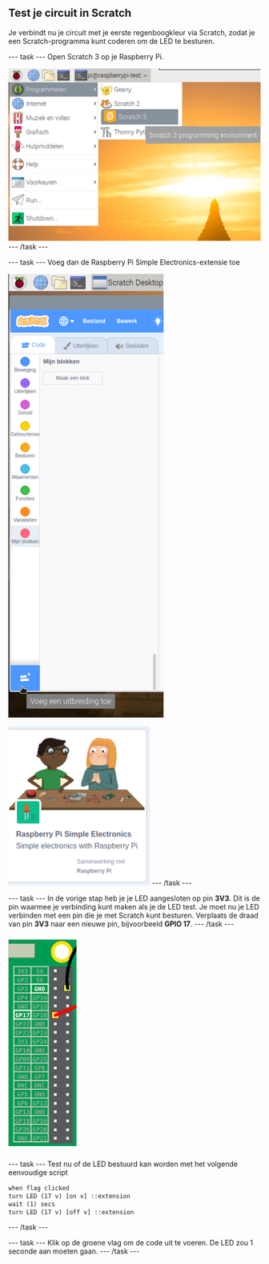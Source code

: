 ## Test je circuit in Scratch

Je verbindt nu je circuit met je eerste regenboogkleur via Scratch, zodat je een Scratch-programma kunt coderen om de LED te besturen.

\--- task \--- Open Scratch 3 op je Raspberry Pi.

![open-scratch](images/open-scratch.png) \--- /task \---

\--- task \--- Voeg dan de Raspberry Pi Simple Electronics-extensie toe

![uitbreiding toevoegen](images/add-extension.png)

![eenvoudige elektronica](images/simple-electronics.png) \--- /task \---

\--- task \--- In de vorige stap heb je je LED aangesloten op pin **3V3**. Dit is de pin waarmee je verbinding kunt maken als je de LED test. Je moet nu je LED verbinden met een pin die je met Scratch kunt besturen. Verplaats de draad van pin **3V3** naar een nieuwe pin, bijvoorbeeld **GPIO 17**. \--- /task \---

![Verplaats pin](images/movepin.png)

\--- task \--- Test nu of de LED bestuurd kan worden met het volgende eenvoudige script

```blocks3
when flag clicked
turn LED (17 v) [on v] ::extension
wait (1) secs
turn LED (17 v) [off v] ::extension
```

\--- /task \---

\--- task \--- Klik op de groene vlag om de code uit te voeren. De LED zou 1 seconde aan moeten gaan. \--- /task \---